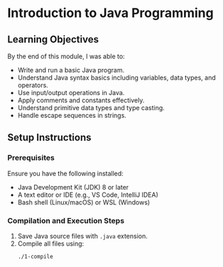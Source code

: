 # Introduction to Java Programming

## Learning Objectives
By the end of this module, I was able to:
- Write and run a basic Java program.
- Understand Java syntax basics including variables, data types, and operators.
- Use input/output operations in Java.
- Apply comments and constants effectively.
- Understand primitive data types and type casting.
- Handle escape sequences in strings.

## Setup Instructions

### Prerequisites
Ensure you have the following installed:
- Java Development Kit (JDK) 8 or later
- A text editor or IDE (e.g., VS Code, IntelliJ IDEA)
- Bash shell (Linux/macOS) or WSL (Windows)

### Compilation and Execution Steps
1. Save Java source files with `.java` extension.
2. Compile all files using:
   ```bash
   ./1-compile
